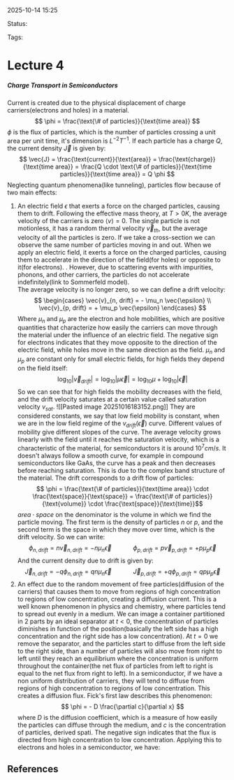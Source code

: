 
2025-10-14 15:25

Status: 

Tags:

# Lecture 4
##### Charge Transport in Semiconductors
Current is created due to the physical displacement of charge carriers(electrons and holes) in a material.
$$
\phi = \frac{\text{\# of particles}}{\text{time area}} $$
$\phi$ is the flux of particles, which is the number of particles crossing a unit area per unit time, it's dimension is $L^{-2} T^{-1}$.
If each particle has a charge $Q$, the current density $\vec{J}$ is given by:
$$ \vec{J} = \frac{\text{current}}{\text{area}} = \frac{\text{charge}}{\text{time area}} = \frac{Q \cdot \text{\# of particles}}{\text{time particles}}{\text{time area}} = Q \phi $$
Neglecting quantum phenomena(like tunneling), particles flow because of two main effects:
1. An electric field $\epsilon$ that exerts a force on the charged particles, causing them to drift.
	Following the effective mass theory, at $T > 0K$, the average velocity of the carriers is zero $\langle v \rangle = 0$. The single particle is not motionless, it has a random thermal velocity $\vec{v}_{th}$, but the average velocity of all the particles is zero. If we take a cross-section we can observe the same number of particles moving in and out. When we apply an electric field, it exerts a force on the charged particles, causing them to accelerate in the direction of the field(for holes) or opposite to it(for electrons). . However, due to scattering events with impurities, phonons, and other carriers, the particles do not accelerate indefinitely(link to Sommerfeld model).  
	The average velocity is no longer zero, so we can define a drift velocity:
$$ \begin{cases}
\vec{v}_{n, drift} = - \mu_n \vec{\epsilon} \\
\vec{v}_{p, drift} = + \mu_p \vec{\epsilon}
				\end{cases} $$
	Where $\mu_n$ and $\mu_p$ are the electron and hole mobilities, which are positive quantities that characterize how easily the carriers can move through the material under the influence of an electric field. The negative sign for electrons indicates that they move opposite to the direction of the electric field, while holes move in the same direction as the field.
	$\mu_n$ and $\mu_p$ are constant only for small electric fields, for high fields they depend on the field itself:
$$ \log_{10} |\vec{v}_{drift}| = \log_{10} |\mu \vec{\epsilon}| = \log_{10} \mu + \log_{10} |\vec{\epsilon}| $$
	So we can see that for high fields the mobility decreases with the field, and the drift velocity saturates at a certain value called saturation velocity $v_{sat}$.
	![[Pasted image 20251016183152.png]]
	They are considered constants, we say that low field mobility is constant, when we are in the low field regime of the $v_{drift}(\vec{\epsilon})$ curve. Different values of mobility give different slopes of the curve. The average velocity grows linearly with the field until it reaches the saturation velocity, which is a characteristic of the material, for semiconductors it is around $10^7 cm/s$. It doesn't always follow a smooth curve, for example in compound semiconductors like GaAs, the curve has a peak and then decreases before reaching saturation. This is due to the complex band structure of the material. 
	The drift corresponds to a drift flow of particles:
$$
\phi = \frac{\text{\# of particles}}{\text{time area}} \cdot \frac{\text{space}}{\text{space}} = \frac{\text{\# of particles}}{\text{volume}} \cdot \frac{\text{space}}{\text{time}}$$
	$area \cdot space$ on the denominator is the volume in which we find the particle moving. The first term is the density of particles $n$ or $p$, and the second term is the space in which they move over time, which is the drift velocity. So we can write:
	$$ \phi_{n, drift} = n \vec{v}_{n, drift} = - n \mu_n \vec{\epsilon} \quad \quad \quad  \phi_{p, drift} = p \vec{v}_{p, drift} = + p \mu_p \vec{\epsilon} $$
	And the current density due to drift is given by:
	$$ \vec{J}_{n, drift} = - q \phi_{n, drift} = q n \mu_n \vec{\epsilon} \quad \quad \quad  \vec{J}_{p, drift} = + q \phi_{p, drift} = q p \mu_p \vec{\epsilon} $$
2. An effect due to the random movement of free particles(diffusion of the carriers) that causes them to move from regions of high concentration to regions of low concentration, creating a diffusion current. This is a well known phenomenon in physics and chemistry, where particles tend to spread out evenly in a medium. We can image a container partitioned in 2 parts by an ideal separator at $t < 0$, the concentration of particles diminishes in function of the position(basically the left side has a high concentration and the right side has a low concentration). At $t = 0$ we remove the separator, and the particles start to diffuse from the left side to the right side, than a number of particles will also move from right to left until they reach an equilibrium where the concentration is uniform throughout the container(the net flux of particles from left to right is equal to the net flux from right to left). 
	In a semiconductor, if we have a non uniform distribution of carriers, they will tend to diffuse from regions of high concentration to regions of low concentration. This creates a diffusion flux. Fick's first law describes this phenomenon:
$$
\phi = - D \frac{\partial c}{\partial x} $$
	where $D$ is the diffusion coefficient, which is a measure of how easily the particles can diffuse through the medium, and $c$ is the concentration of particles, derived spati. The negative sign indicates that the flux is directed from high concentration to low concentration.
	Applying this to electrons and holes in a semiconductor, we have:
	
	







## References
